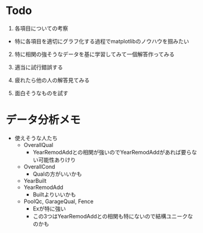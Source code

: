 # Todo

1. 各項目についての考察
  - 特に各項目を適切にグラフ化する過程でmatplotlibのノウハウを掴みたい 

2. 特に相関の強そうなデータを基に学習してみて一個解答作ってみる

3. 適当に試行錯誤する

4. 疲れたら他の人の解答見てみる

5. 面白そうなものを試す

# データ分析メモ

- 使えそうな人たち
  - OverallQual
    - YearRemodAddとの相関が強いのでYearRemodAddがあれば要らない可能性ありけり
  - OverallCond
    - Qualの方がいいかも
  - YearBuilt
  - YearRemodAdd
    - Builtよりいいかも
  - PoolQc, GarageQual, Fence
    - Exが特に強い
    - この3つはYearRemodAddとの相関も特にないので結構ユニークなのかも
